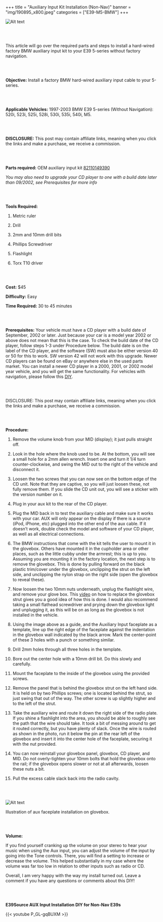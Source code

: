 +++
title = "Auxiliary Input Kit Installation (Non-Nav)"
banner = "img/190895_x800.jpeg"
categories = ["E39-M5-BMW"]
+++

![Alt text](https://e39source.com/wp-content/uploads/2013/07/190895_x800.jpg)

&nbsp;<br/><br/>

This article will go over the required parts and steps to install a hard-wired factory BMW auxiliary input kit to your E39 5-series without factory navigation.

&nbsp;<br/><br/>

**Objective:**  Install a factory BMW hard-wired auxiliary input cable to your 5-series.

&nbsp;<br/><br/>

**Applicable Vehicles:** 1997-2003 BMW E39 5-series (Without Navigation): 520i, 523i, 525i, 528i, 530i, 535i, 540i, M5.

&nbsp;<br/><br/>

**DISCLOSURE:** This post may contain affiliate links, meaning when you click the links and make a purchase, we receive a commission.

&nbsp;<br/><br/>

**Parts required:** OEM auxiliary input kit [82110149390](https://click.linksynergy.com/deeplink?id=1vz0CwG/oc8&mid=43304&murl=https%3A%2F%2Fwww.ecstuning.com%2Fb-genuine-bmw-parts%2Fauxiliary-input-retrofit-kit%2F82110149390%2F)

*You may also need to upgrade your CD player to one with a build date later than 09/2002, see Prerequisites for more info*

&nbsp;<br/><br/>

**Tools Required:**

1. Metric ruler

2. Drill

3. 2mm and 10mm drill bits

4. Phillips Screwdriver

5. Flashlight

6. Torx T10 driver

&nbsp;<br/><br/>

**Cost:**  $45

**Difficulty:**  Easy

**Time Required:**  30 to 45 minutes

&nbsp;<br/><br/>

**Prerequisites:**  Your vehicle must have a CD player with a build date of September, 2002 or later.  Just because your car is a model year 2002 or above does not mean that this is the case.  To check the build date of the CD player, follow steps 1-3 under Procedure below.  The build date is on the label of the CD player, and the software (SW) must also be either version 40 or 50 for this to work.  SW version 42 will not work with this upgrade. Newer CD players can be found on eBay or anywhere else in the used parts market.  You can install a newer CD player in a 2000, 2001, or 2002 model year vehicle, and you will get the same functionality.  For vehicles with navigation, please follow this [DIY](https://e39source.com/archives/1757).

&nbsp;<br/><br/>

DISCLOSURE: This post may contain affiliate links, meaning when you click the links and make a purchase, we receive a commission.

&nbsp;<br/><br/>

**Procedure:**

1. Remove the volume knob from your MID (display); it just pulls straight off.

2. Look in the hole where the knob used to be.  At the bottom, you will see a small hole for a 2mm allen wrench.  Insert one and turn it 1/4 turn counter-clockwise, and swing the MID out to the right of the vehicle and disconnect it.

3. Loosen the two screws that you can now see on the bottom edge of the CD unit. Note that they are captive, so you will just loosen these, not fully remove them.  If you slide the CD unit out, you will see a sticker with the version number on it.

4. Plug in your aux kit to the rear of the CD player.

5. Plug the MID back in to test the auxiliary cable and make sure it works with your car. AUX will only appear on the display if there is a source (iPod, iPhone, etc) plugged into the other end of the aux cable.  If it doesn’t work, double check the model and software of your CD player, as well as all electrical connections.

6. The BMW instructions that come with the kit tells the user to mount it in the glovebox. Others have mounted it in the cupholder area or other places, such as the little cubby under the armrest; this is up to you.  Assuming you are mounting it in the factory location, the next step is to remove the glovebox.  This is done by pulling forward on the black plastic trim/cover under the glovebox, unclipping the strut on the left side, and unclipping the nylon strap on the right side (open the glovebox to reveal these).  

7. Now loosen the two 10mm nuts underneath, unplug the flashlight wire, and remove your glove box.  This [video](https://www.youtube.com/watch?v=Cd7AtSDpar8) on how to replace the glovebox strut gives you a good idea of how this is done.  I would also recommend taking a small flathead screwdriver and prying down the glovebox light and unplugging it, as this will be on as long as the glovebox is not installed in the vehicle.

8. Using the image above as a guide, and the Auxiliary Input faceplate as a template, line up the right edge of the faceplate against the indentation in the glovebox wall indicated by the black arrow.  Mark the center-point of these 3 holes with a punch or something similar.

9. Drill 2mm holes through all three holes in the template.

10. Bore out the center hole with a 10mm drill bit.  Do this slowly and carefully.

11. Mount the faceplate to the inside of the glovebox using the provided screws.

12. Remove the panel that is behind the glovebox strut on the left hand side.  It is held on by two Phillips screws; one is located behind the strut, so just swing that out of the way.  The other screw is up slightly higher and to the left of the strut.

13. Take the auxiliary wire and route it down the right side of the radio plate.  If you shine a flashlight into the area, you should be able to roughly see the path that the wire should take.  It took a bit of messing around to get it routed correctly, but you have plenty of slack.  Once the wire is routed as shown in the photo, run it below the pin at the rear left of the glovebox and insert it into the center hole of the faceplate, securing it with the nut provided.

14. You can now reinstall your glovebox panel, glovebox, CD player, and MID.  Do not overly-tighten your 10mm bolts that hold the glovebox onto the rail; if the glovebox opens slower or not at all afterwards, loosen these nuts a bit.

15. Pull the excess cable slack back into the radio cavity.

&nbsp;<br/><br/>

![Alt text](https://e39source.com/wp-content/uploads/2013/07/Screen-Shot-2013-07-25-at-3.48.01-PM.png)

Illustration of aux faceplate installation on glovebox.

&nbsp;<br/><br/>

**Volume:**

If you find yourself cranking up the volume on your stereo to hear your music when using the Aux input, you can adjust the volume of the input by going into the Tone controls. There, you will find a setting to increase or decrease the volume.  This helped substantially in my case where the volume was far too low in relation to other inputs such as radio or CD.

Overall, I am very happy with the way my install turned out.  Leave a comment if you have any questions or comments about this DIY!

&nbsp;<br/><br/>

**E39Source AUX Input Installation DIY for Non-Nav E39s**

{{< youtube P_GL-gqBUXM >}}

&nbsp;<br/><br/>